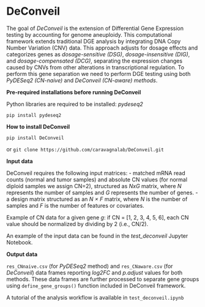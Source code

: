 # DeConveil

The goal of *DeConveil* is the extension of Differential Gene Expression testing by accounting for genome aneuploidy.
This computational framework extends traditional DGE analysis by integrating DNA Copy Number Variation (CNV) data.
This approach adjusts for dosage effects and categorizes genes as *dosage-sensitive (DSG)*, *dosage-insensitive (DIG)*, and *dosage-compensated (DCG)*, separating the expression changes caused by CNVs from other alterations in transcriptional regulation.
To perform this gene separation we need to perform DGE testing using both *PyDESeq2 (CN-naive)* and *DeConveil (CN-aware) methods*.

**Pre-required installations before running DeConveil** 

Python libraries are required to be installed: *pydeseq2*

`pip install pydeseq2`


**How to install DeConveil**

`pip install DeConveil`

or `git clone https://github.com/caravagnalab/DeConveil.git`


**Input data**

DeConveil requires the following input matrices: 
    - matched mRNA read counts (normal and tumor samples) and absolute CN values (for normal diploid samples we assign CN=2), structured as *NxG* matrix, where *N* represents the number of samples and *G* represents the number of genes.
    - a design matrix structured as an *N × F* matrix, where *N* is the number of samples and *F* is the number of features or covariates.
    
Example of CN data for a given gene *g*:
if CN = [1, 2, 3, 4, 5, 6], each CN value should be normalized by dividing by 2 (i.e., CN/2).

An example of the input data can be found in the *test_deconveil* Jupyter Notebook.

**Output data**

`res_CNnaive.csv` (for *PyDESeq2* method) and `res_CNaware.csv` (for *DeConveil*) data frames reporting *log2FC* and *p.adjust* values for both methods.
These data frames are further processed to separate gene groups using `define_gene_groups()` function included in DeConveil framework.

A tutorial of the analysis workflow is available in `test_deconveil.ipynb`



